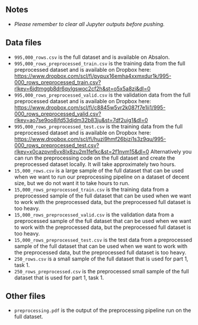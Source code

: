 ## Notes
- *Please remember to clear all Jupyter outputs before pushing.* 

## Data files
- `995,000_rows.csv` is the full dataset and is available on Absalon.
- `995,000_rows_preprocessed_train.csv` is the training data from the full preprocessed dataset and is available on Dropbox here: https://www.dropbox.com/scl/fi/pypux16emha4xxmxdur1k/995-000_rows_preprocessed_train.csv?rlkey=6jdtmggb8dr6qylgswoc2cf2h&st=o5x5a8zi&dl=0
- `995,000_rows_preprocessed_valid.csv` is the validation data from the full preprocessed dataset and is available on Dropbox here: https://www.dropbox.com/scl/fi/c8845w5vr2k087f7e1ii1/995-000_rows_preprocessed_valid.csv?rlkey=ao7se9oo8jfd53djdm32b83ju&st=7df2uig1&dl=0
- `995,000_rows_preprocessed_test.csv` is the training data from the full preprocessed dataset and is available on Dropbox here: https://www.dropbox.com/scl/fi/huzi9hmf26bjzi1s3z9qu/995-000_rows_preprocessed_test.csv?rlkey=x0cazpvn6vx8lx8zu2m1fefkc&st=2f1nvm15&dl=0
Alternatively you can run the preprocessing code on the full dataset and create the preprocessed dataset locally. It will take approximately two hours.
- `15,000_rows.csv` is a large sample of the full dataset that can be used when we want to run our preprocessing pipeline on a dataset of decent size, but we do not want it to take hours to run. 
- `15,000_rows_preprocessed_train.csv` is the training data from a preprocessed sample of the full dataset that can be used when we want to work with the preprocessed data, but the preprocessed full dataset is too heavy.
- `15,000_rows_preprocessed_valid.csv` is the validation data from a preprocessed sample of the full dataset that can be used when we want to work with the preprocessed data, but the preprocessed full dataset is too heavy.
- `15,000_rows_preprocessed_test.csv` is the test data from a preprocessed sample of the full dataset that can be used when we want to work with the preprocessed data, but the preprocessed full dataset is too heavy.
- `250_rows.csv` is a small sample of the full dataset that is used for part 1, task 1.
- `250_rows_preprocessed.csv` is the preprocessed small sample of the full dataset that is used for part 1, task 1.

## Other files
- `preprocessing.pdf` is the output of the preprocessing pipeline run on the full dataset.
